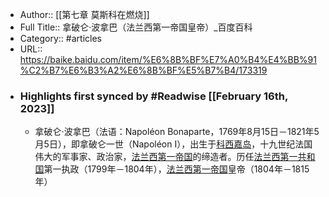 - Author:: [[第七章 莫斯科在燃烧]]
- Full Title:: 拿破仑·波拿巴（法兰西第一帝国皇帝）_百度百科
- Category:: #articles
- URL:: https://baike.baidu.com/item/%E6%8B%BF%E7%A0%B4%E4%BB%91%C2%B7%E6%B3%A2%E6%8B%BF%E5%B7%B4/173319
- ### Highlights first synced by #Readwise [[February 16th, 2023]]
    - 拿破仑·波拿巴（法语：Napoléon Bonaparte，1769年8月15日－1821年5月5日），即拿破仑一世（Napoléon I），出生于[科西嘉岛](/item/%E7%A7%91%E8%A5%BF%E5%98%89%E5%B2%9B/1011696?fromModule=lemma_inlink)，十九世纪法国伟大的军事家、政治家，[法兰西第一帝国](/item/%E6%B3%95%E5%85%B0%E8%A5%BF%E7%AC%AC%E4%B8%80%E5%B8%9D%E5%9B%BD/409857?fromModule=lemma_inlink)的缔造者。历任[法兰西第一共和国](/item/%E6%B3%95%E5%85%B0%E8%A5%BF%E7%AC%AC%E4%B8%80%E5%85%B1%E5%92%8C%E5%9B%BD?fromModule=lemma_inlink)第一执政（1799年－1804年），[法兰西第一帝国](/item/%E6%B3%95%E5%85%B0%E8%A5%BF%E7%AC%AC%E4%B8%80%E5%B8%9D%E5%9B%BD/409857?fromModule=lemma_inlink)皇帝（1804年－1815年）

